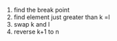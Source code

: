 1. find the break point
2. find element just greater than k =l
3. swap k and l
4. reverse k+1 to n
​
​